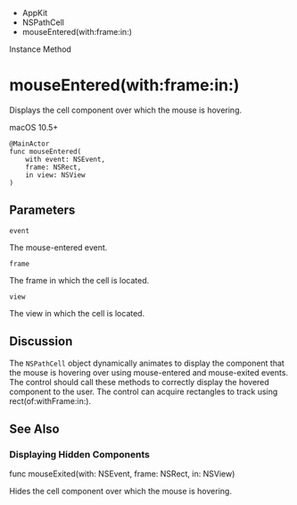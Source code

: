 

- AppKit
- NSPathCell
-  mouseEntered(with:frame:in:) 

Instance Method

# mouseEntered(with:frame:in:)

Displays the cell component over which the mouse is hovering.

macOS 10.5+

``` source
@MainActor
func mouseEntered(
    with event: NSEvent,
    frame: NSRect,
    in view: NSView
)
```

## Parameters 

`event`  

The mouse-entered event.

`frame`  

The frame in which the cell is located.

`view`  

The view in which the cell is located.

## Discussion

The `NSPathCell` object dynamically animates to display the component that the mouse is hovering over using mouse-entered and mouse-exited events. The control should call these methods to correctly display the hovered component to the user. The control can acquire rectangles to track using rect(of:withFrame:in:).

## See Also

### Displaying Hidden Components

func mouseExited(with: NSEvent, frame: NSRect, in: NSView)

Hides the cell component over which the mouse is hovering.

